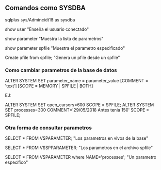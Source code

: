 ## Comandos como SYSDBA

sqlplus sys/Admincidt18 as sysdba

show user
"Enseña el usuario conectado"

show parameter
"Muestra la lista de parametros"

show parameter spfile
"Muestra el parametro especificado"

Create pfile from spfile;
"Genera un pfile desde un spfile"

### Como cambiar parametros de la base de datos
ALTER SYSTEM SET parameter_name = parameter_value [COMMENT = 'text'] [SCOPE = MEMORY  |  SPFILE  |  BOTH]

EJ:

ALTER SYSTEM SET open_cursors=600 SCOPE = SPFILE;
ALTER SYSTEM SET processes=300 COMMENT='29/05/2018 Antes tenia 150' SCOPE = SPFILE;

### Otra forma de consultar parametros
SELECT * FROM V$PARAMETER;
"Los parametros en vivos de la base"

SELECT * FROM V$SPPARAMETER;
"Los parametros en el archivo spfile"

SELECT * FROM V$PARAMETER where NAME='processes'; 
"Un parametro específico"

